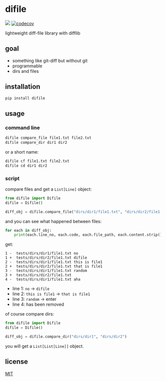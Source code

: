 # difile

![](https://github.com/williamfzc/difile/workflows/Python%20package/badge.svg)
[![codecov](https://codecov.io/gh/williamfzc/difile/branch/master/graph/badge.svg)](https://codecov.io/gh/williamfzc/difile)

lightweight diff-file library with difflib

## goal

- something like git-diff but without git
- programmable
- dirs and files

## installation

```bash
pip install difile
```

## usage

### command line

```bash
difile compare_file file1.txt file2.txt
difile compare_dir dir1 dir2
```

or a short name:

```bash
difile cf file1.txt file2.txt
difile cd dir1 dir2
```

### script

compare files and get a `List[Line]` object:

```python
from difile import Difile
difile = Difile()

diff_obj = difile.compare_file("dirs/dir1/file1.txt", "dirs/dir2/file1.txt")
```

and you can see what happened between files:

```python
for each in diff_obj:
    print(each.line_no, each.code, each.file_path, each.content.strip())
```

get:

```text
1 -  tests/dirs/dir1/file1.txt no
1 +  tests/dirs/dir2/file1.txt difile
2 -  tests/dirs/dir1/file1.txt this is file1
2 +  tests/dirs/dir2/file1.txt that is file1
3 -  tests/dirs/dir1/file1.txt random
3 +  tests/dirs/dir2/file1.txt
4 -  tests/dirs/dir1/file1.txt aha
```

- line 1: `no` -> `difile`
- line 2: `this is file1` -> `that is file1`
- line 3: `random` -> enter
- line 4: has been removed

of course compare dirs:

```python
from difile import Difile
difile = Difile()

diff_obj = difile.compare_dir("dirs/dir1", "dirs/dir2")
```

you will get a `List[List[Line]]` object.

## license

[MIT](LICENSE)
